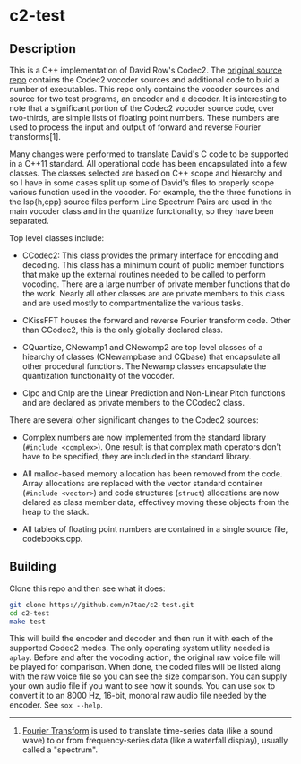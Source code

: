 # c2-test

## Description

This is a C++ implementation of David Row's Codec2. The [original source repo](https://github.com/drowe67/codec2) contains the Codec2 vocoder sources and additional code to buid a number of executables. This repo only contains the vocoder sources and source for two test programs, an encoder and a decoder. It is interesting to note that a significant portion of the Codec2 vocoder source code, over two-thirds, are simple lists of floating point numbers. These numbers are used to process the input and output of forward and reverse Fourier transforms[1].

Many changes were performed to translate David's C code to be supported in a C++11 standard. All operational code has been encapsulated into a few classes. The classes selected are based on C++ scope and hierarchy and so I have in some cases split up some of David's files to properly scope various function used in the vocoder. For example, the the three functions in the lsp{h,cpp} source files perform Line Spectrum Pairs are used in the main vocoder class and in the quantize functionality, so they have been separated.

Top level classes include:

- CCodec2: This class provides the primary interface for encoding and decoding. This class has a minimum count of public member functions that make up the external routines needed to be called to perform vocoding. There are a large number of private member functions that do the work. Nearly all other classes are are private members to this class and are used mostly to compartmentalize the various tasks.

- CKissFFT houses the forward and reverse Fourier transform code. Other than CCodec2, this is the only globally declared class.

- CQuantize, CNewamp1 and CNewamp2 are top level classes of a hiearchy of classes (CNewampbase and CQbase) that encapsulate all other procedural functions. The Newamp classes encapsulate the quantization functionality of the vocoder.

- Clpc and Cnlp are the Linear Prediction and Non-Linear Pitch functions and are declared as private members to the CCodec2 class.

There are several other significant changes to the Codec2 sources:

- Complex numbers are now implemented from the standard library (`#include <complex>`). One result is that complex math operators don't have to be specified, they are included in the standard library.

- All malloc-based memory allocation has been removed from the code. Array allocations are replaced with the vector standard container (`#include <vector>`) and code structures (`struct`) allocations are now delared as class member data, effectivey moving these objects from the heap to the stack.

- All tables of floating point numbers are contained in a single source file, codebooks.cpp.

## Building

Clone this repo and then see what it does:

```bash
git clone https://github.com/n7tae/c2-test.git
cd c2-test
make test
```

This will build the encoder and decoder and then run it with each of the supported Codec2 modes. The only operating system utility needed is `aplay`. Before and after the vocoding action, the original raw voice file will be played for comparison. When done, the coded files will be listed along with the raw voice file so you can see the size comparison. You can supply your own audio file if you want to see how it sounds. You can use `sox` to convert it to an 8000 Hz, 16-bit, monoral raw audio file needed by the encoder. See `sox --help`.

---

1. [Fourier Transform](https://en.wikipedia.org/wiki/Fourier_transform) is used to translate time-series data (like a sound wave) to or from frequency-series data (like a waterfall display), usually called a "spectrum".
